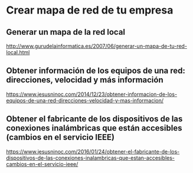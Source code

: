 # Crear mapa de red de tu empresa

## Generar un mapa de la red local
http://www.gurudelainformatica.es/2007/06/generar-un-mapa-de-tu-red-local.html

## Obtener información de los equipos de una red: direcciones, velocidad y más información
https://www.jesusninoc.com/2014/12/23/obtener-informacion-de-los-equipos-de-una-red-direcciones-velocidad-y-mas-informacion/

## Obtener el fabricante de los dispositivos de las conexiones inalámbricas que están accesibles (cambios en el servicio IEEE)
https://www.jesusninoc.com/2016/01/24/obtener-el-fabricante-de-los-dispositivos-de-las-conexiones-inalambricas-que-estan-accesibles-cambios-en-el-servicio-ieee/
